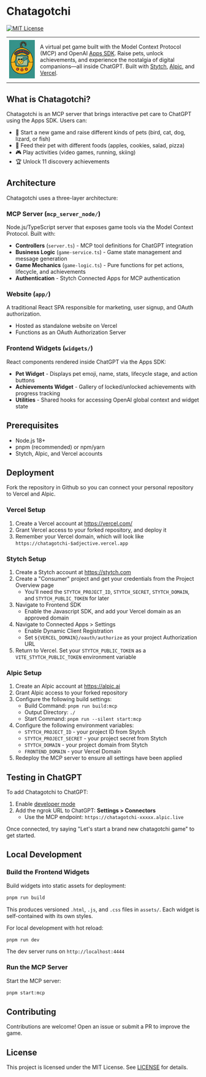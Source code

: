 # Chatagotchi

[![MIT License](https://img.shields.io/badge/License-MIT-green.svg)](LICENSE)

<table>
<tr>
<td><img src="chatagotchi.png" alt="Chatagotchi" width="300"></td>
<td>

A virtual pet game built with the Model Context Protocol (MCP) and OpenAI [Apps SDK](https://developers.openai.com/apps-sdk/). Raise pets, unlock achievements, and experience the nostalgia of digital companions—all inside ChatGPT.
Built with [Stytch](https://stytch.com), [Alpic](https://alpic.ai), and [Vercel](https://vercel/com). 
</td>
</tr>
</table>

## What is Chatagotchi?

Chatagotchi is an MCP server that brings interactive pet care to ChatGPT using the Apps SDK. Users can:

- 🐣 Start a new game and raise different kinds of pets (bird, cat, dog, lizard, or fish)
- 🍎 Feed their pet with different foods (apples, cookies, salad, pizza)
- 🎮 Play activities (video games, running, skiing)
- 🏆 Unlock 11 discovery achievements

## Architecture

Chatagotchi uses a three-layer architecture:

### MCP Server (`mcp_server_node/`)
Node.js/TypeScript server that exposes game tools via the Model Context Protocol. Built with:
- **Controllers** (`server.ts`) - MCP tool definitions for ChatGPT integration
- **Business Logic** (`game-service.ts`) - Game state management and message generation
- **Game Mechanics** (`game-logic.ts`) - Pure functions for pet actions, lifecycle, and achievements
- **Authentication** - Stytch Connected Apps for MCP authentication

### Website (`app/`)
A traditional React SPA responsible for marketing, user signup, and OAuth authorization.
- Hosted as standalone website on Vercel
- Functions as an OAuth Authorization Server

### Frontend Widgets (`widgets/`)
React components rendered inside ChatGPT via the Apps SDK:
- **Pet Widget** - Displays pet emoji, name, stats, lifecycle stage, and action buttons
- **Achievements Widget** - Gallery of locked/unlocked achievements with progress tracking
- **Utilities** - Shared hooks for accessing OpenAI global context and widget state

## Prerequisites

- Node.js 18+
- pnpm (recommended) or npm/yarn
- Stytch, Alpic, and Vercel accounts

## Deployment

Fork the repository in Github so you can connect your personal repository to Vercel and Alpic.

### Vercel Setup
1. Create a Vercel account at https://vercel.com/
2. Grant Vercel access to your forked repository, and deploy it
3. Remember your Vercel domain, which will look like `https://chatagotchi-$adjective.vercel.app`

### Stytch Setup

1. Create a Stytch account at https://stytch.com
2. Create a "Consumer" project and get your credentials from the Project Overview page
   - You'll need the `STYTCH_PROJECT_ID`, `STYTCH_SECRET`, `STYTCH_DOMAIN`, and `STYTCH_PUBLIC_TOKEN` for later
3. Navigate to Frontend SDK
   - Enable the Javascript SDK, and add your Vercel domain as an approved domain
4. Navigate to Connected Apps > Settings
   - Enable Dynamic Client Registration
   - Set `${VERCEL_DOMAIN}/oauth/authorize` as your project Authorization URL
5. Return to Vercel. Set your `STYTCH_PUBLIC_TOKEN` as a `VITE_STYTCH_PUBLIC_TOKEN` environment variable

### Alpic Setup

1. Create an Alpic account at https://alpic.ai
2. Grant Alpic access to your forked repository
3. Configure the following build settings:
   - Build Command: `pnpm run build:mcp` 
   - Output Directory: `./`
   - Start Command: `pnpm run --silent start:mcp`
4. Configure the following environment variables:
   - `STYTCH_PROJECT_ID` - your project ID from Stytch
   - `STYTCH_PROJECT_SECRET` - your project secret from Stytch
   - `STYTCH_DOMAIN` - your project domain from Stytch
   - `FRONTEND_DOMAIN` - your Vercel Domain
5. Redeploy the MCP server to ensure all settings have been applied

## Testing in ChatGPT

To add Chatagotchi to ChatGPT:

1. Enable [developer mode](https://platform.openai.com/docs/guides/developer-mode)
2. Add the ngrok URL to ChatGPT: **Settings > Connectors**
   - Use the MCP endpoint: `https://chatagotchi-xxxxx.alpic.live`

Once connected, try saying "Let's start a brand new chatagotchi game" to get started.

## Local Development

### Build the Frontend Widgets

Build widgets into static assets for deployment:

```bash
pnpm run build
```

This produces versioned `.html`, `.js`, and `.css` files in `assets/`. Each widget is self-contained with its own styles.

For local development with hot reload:

```bash
pnpm run dev
```

The dev server runs on `http://localhost:4444`

### Run the MCP Server

Start the MCP server:

```bash
pnpm start:mcp
```

## Contributing

Contributions are welcome! Open an issue or submit a PR to improve the game.

## License

This project is licensed under the MIT License. See [LICENSE](./LICENSE) for details.
